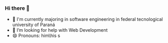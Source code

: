 ### Hi there 👋

- 🌱 I'm currently majoring in software engineering in federal tecnological university of Paraná
- 🤔 I’m looking for help with Web Development
- 😄 Pronouns: him\his
s

